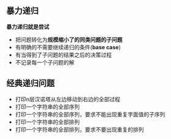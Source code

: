 ## 暴力递归

**暴力递归就是尝试**

- 把问题转化为**规模缩小了的同类问题的子问题**
- 有明确的不需要继续递归的条件(**base case**)
- 有当得到了子问题的结果之后的决策过程
- 不记录每一个子问题的解

## 经典递归问题

- 打印n层汉诺塔从左边移动到右边的全部过程
- 打印一个字符串的全部序列
- 打印一个字符串的全部序列，要求不能出现重复字面值的子序列
- 打印一个字符串的全部排列
- 打印一个字符串的全部排列，要求不要出现重复的排列

